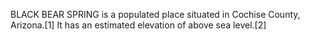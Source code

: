 BLACK BEAR SPRING is a populated place situated in Cochise County, Arizona.[1] It has an estimated elevation of above sea level.[2]
